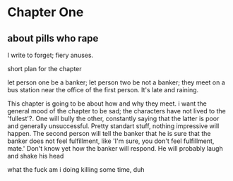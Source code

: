 # Chapter One
## about pills who rape

I write to forget; fiery anuses.

short plan for the chapter

let person one be a banker; let person two be not a banker; they meet on a bus station near the office of the first person. It's late and raining.

This chapter is going to be about how and why they meet. i want the general mood of the chapter to be sad; the characters have not lived to the 'fullest'?. One will bully the other, constantly saying that the latter is poor and generally unsuccessful. Pretty standart stuff, nothing impressive will happen. The second person will tell the banker that he is sure that the banker does not feel fulfillment, like 'I'm sure, you don't feel fulfillment, mate.' Don't know yet how the banker will respond. He will probably laugh and shake his head


what the fuck am i doing
killing some time, duh
